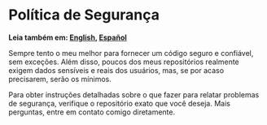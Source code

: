 # Política de Segurança

**Leia também em: [English], [Español]**

Sempre tento o meu melhor para fornecer um código seguro e confiável, sem
exceções. Além disso, poucos dos meus repositórios realmente exigem dados
sensíveis e reais dos usuários, mas, se por acaso precisarem, serão os mínimos.

Para obter instruções detalhadas sobre o que fazer para relatar problemas de segurança,
verifique o repositório exato que você deseja. Mais perguntas, entre em contato
comigo diretamente.

[English]: SECURITY.md
[Español]: SECURITY.ES.md
